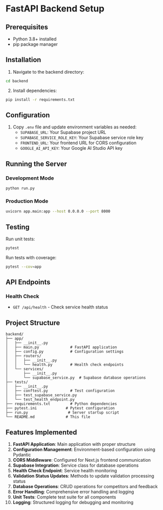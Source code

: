 # FastAPI Backend Setup

## Prerequisites

- Python 3.8+ installed
- pip package manager

## Installation

1. Navigate to the backend directory:
```bash
cd backend
```

2. Install dependencies:
```bash
pip install -r requirements.txt
```

## Configuration

1. Copy `.env` file and update environment variables as needed:
   - `SUPABASE_URL`: Your Supabase project URL
   - `SUPABASE_SERVICE_ROLE_KEY`: Your Supabase service role key
   - `FRONTEND_URL`: Your frontend URL for CORS configuration
   - `GOOGLE_AI_API_KEY`: Your Google AI Studio API key

## Running the Server

### Development Mode
```bash
python run.py
```

### Production Mode
```bash
uvicorn app.main:app --host 0.0.0.0 --port 8000
```

## Testing

Run unit tests:
```bash
pytest
```

Run tests with coverage:
```bash
pytest --cov=app
```

## API Endpoints

### Health Check
- `GET /api/health` - Check service health status

## Project Structure

```
backend/
├── app/
│   ├── __init__.py
│   ├── main.py              # FastAPI application
│   ├── config.py            # Configuration settings
│   ├── routers/
│   │   ├── __init__.py
│   │   └── health.py        # Health check endpoints
│   └── services/
│       ├── __init__.py
│       └── supabase_service.py  # Supabase database operations
├── tests/
│   ├── __init__.py
│   ├── conftest.py          # Test configuration
│   ├── test_supabase_service.py
│   └── test_health_endpoint.py
├── requirements.txt         # Python dependencies
├── pytest.ini             # Pytest configuration
├── run.py                  # Server startup script
└── README.md              # This file
```

## Features Implemented

1. **FastAPI Application**: Main application with proper structure
2. **Configuration Management**: Environment-based configuration using Pydantic
3. **CORS Middleware**: Configured for Next.js frontend communication
4. **Supabase Integration**: Service class for database operations
5. **Health Check Endpoint**: Service health monitoring
6. **Validation Status Updates**: Methods to update validation processing status
7. **Database Operations**: CRUD operations for competitors and feedback
8. **Error Handling**: Comprehensive error handling and logging
9. **Unit Tests**: Complete test suite for all components
10. **Logging**: Structured logging for debugging and monitoring